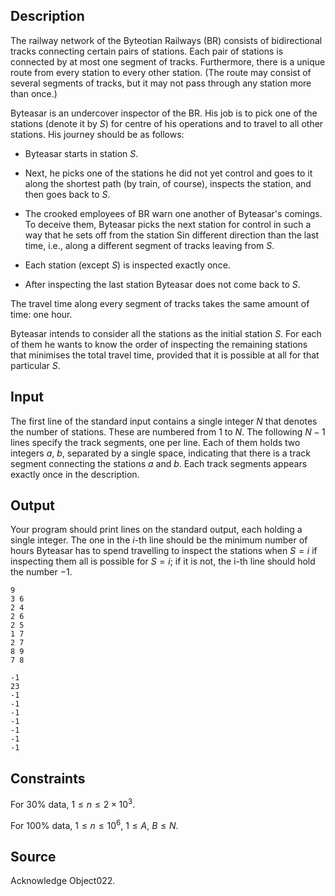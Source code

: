 ## Description

The railway network of the Byteotian Railways (BR) consists of bidirectional tracks connecting certain pairs of stations. Each pair of stations is connected by at most one segment of tracks. Furthermore, there is a unique route from every station to every other station. (The route may consist of several segments of tracks, but it may not pass through any station more than once.) 

Byteasar is an undercover inspector of the BR. His job is to pick one of the stations (denote it by $S$) for centre of his operations and to travel to all other stations. His journey should be as follows:

- Byteasar starts in station $S$.

- Next, he picks one of the stations he did not yet control and goes to it along the shortest path (by train, of course), inspects the station, and then goes back to $S$.

- The crooked employees of BR warn one another of Byteasar's comings. To deceive them, Byteasar picks the next station for control in such a way that he sets off from the station Sin different direction than the last time, i.e., along a different segment of tracks leaving from $S$.

- Each station (except $S$) is inspected exactly once.

- After inspecting the last station Byteasar does not come back to $S$.

The travel time along every segment of tracks takes the same amount of time: one hour.

Byteasar intends to consider all the stations as the initial station $S$. For each of them he wants to know the order of inspecting the remaining stations that minimises the total travel time, provided that it is possible at all for that particular $S$.

## Input

The first line of the standard input contains a single integer $N$ that denotes the number of stations. These are numbered from $1$ to $N$. The following $N-1$ lines specify the track segments, one per line. Each of them holds two integers $a,\ b$, separated by a single space, indicating that there is a track segment connecting the stations $a$ and $b$. Each track segments appears exactly once in the description. 

## Output

Your program should print lines on the standard output, each holding a single integer. The one in the $i$-th line should be the minimum number of hours Byteasar has to spend travelling to inspect the stations when $S=i$ if inspecting them all is possible for $S=i$; if it is not, the i-th line should hold the number $-1$. 

```input1
9
3 6
2 4
2 6
2 5
1 7
2 7
8 9
7 8
```

```output1
-1
23
-1
-1
-1
-1
-1
-1
-1
```

## Constraints

For $30\%$ data, $1\leq n\leq 2\times 10^3$.

For $100\%$ data, $1\leq n\leq 10^6$, $1\leq A,\ B\leq N$.

## Source

Acknowledge Object022.